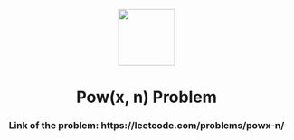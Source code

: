 <p align="center">
  <img align="center" width="100" src="https://cdn.iconscout.com/icon/free/png-256/leetcode-3521542-2944960.png" />

  <h1 align="center">Pow(x, n) Problem</h1>
</p>

<h3 align="center">Link of the problem: https://leetcode.com/problems/powx-n/ </h3>
